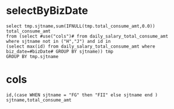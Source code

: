 selectByBizDate
===
    select tmp.sjtname,sum(IFNULL(tmp.total_consume_amt,0.0)) total_consume_amt
	from (select #use("cols")# from daily_salary_total_consume_amt  
	where sjtname not in ("H","J") and id in 
	(select max(id) from daily_salary_total_consume_amt where biz_date=#bizDate# GROUP BY sjtname)) tmp
    GROUP BY tmp.sjtname
cols
===
	id,(case WHEN sjtname = "FG" then "FII" else sjtname end ) sjtname,total_consume_amt


	


	
	